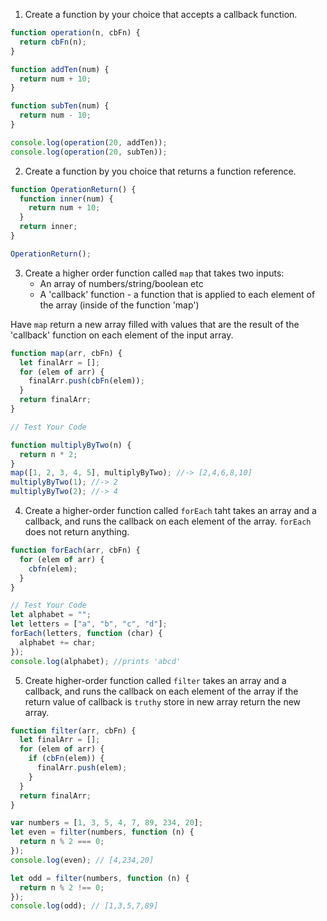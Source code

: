 1. Create a function by your choice that accepts a callback function.

```js
function operation(n, cbFn) {
  return cbFn(n);
}

function addTen(num) {
  return num + 10;
}

function subTen(num) {
  return num - 10;
}

console.log(operation(20, addTen));
console.log(operation(20, subTen));
```

2. Create a function by you choice that returns a function reference.

```js
function OperationReturn() {
  function inner(num) {
    return num + 10;
  }
  return inner;
}

OperationReturn();
```

3. Create a higher order function called `map` that takes two inputs:
   - An array of numbers/string/boolean etc
   - A 'callback' function - a function that is applied to each element of the array (inside of the function 'map')

Have `map` return a new array filled with values that are the result of the 'callback' function on each element of the input array.

```js
function map(arr, cbFn) {
  let finalArr = [];
  for (elem of arr) {
    finalArr.push(cbFn(elem));
  }
  return finalArr;
}

// Test Your Code

function multiplyByTwo(n) {
  return n * 2;
}
map([1, 2, 3, 4, 5], multiplyByTwo); //-> [2,4,6,8,10]
multiplyByTwo(1); //-> 2
multiplyByTwo(2); //-> 4
```

4. Create a higher-order function called `forEach` taht takes an array and a callback, and runs the callback on each element of the array. `forEach` does not return anything.

```js
function forEach(arr, cbFn) {
  for (elem of arr) {
    cbfn(elem);
  }
}

// Test Your Code
let alphabet = "";
let letters = ["a", "b", "c", "d"];
forEach(letters, function (char) {
  alphabet += char;
});
console.log(alphabet); //prints 'abcd'
```

5. Create higher-order function called `filter` takes an array and a callback, and runs the callback on each element of the array if the return value of callback is `truthy` store in new array return the new array.

```js
function filter(arr, cbFn) {
  let finalArr = [];
  for (elem of arr) {
    if (cbFn(elem)) {
      finalArr.push(elem);
    }
  }
  return finalArr;
}

var numbers = [1, 3, 5, 4, 7, 89, 234, 20];
let even = filter(numbers, function (n) {
  return n % 2 === 0;
});
console.log(even); // [4,234,20]

let odd = filter(numbers, function (n) {
  return n % 2 !== 0;
});
console.log(odd); // [1,3,5,7,89]
```
